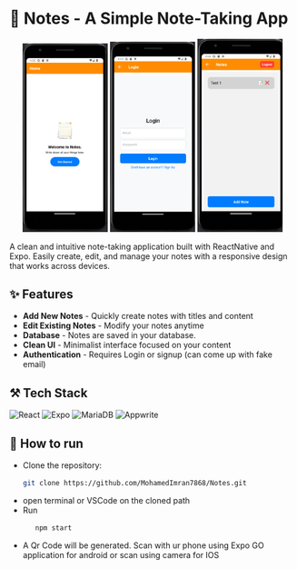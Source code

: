 # 📝 Notes - A Simple Note-Taking App

<p align="center">
  <img src="./assets/ss1.png" width="150" />
  <img src="./assets/ss2.png" width="150" />
  <img src="./assets/ss3.png" width="150" />
</p>
A clean and intuitive note-taking application built with ReactNative and Expo. Easily create, edit, and manage your notes with a responsive design that works across devices.

## ✨ Features

- **Add New Notes** - Quickly create notes with titles and content
- **Edit Existing Notes** - Modify your notes anytime
- **Database** - Notes are saved in your database.
- **Clean UI** - Minimalist interface focused on your content
- **Authentication** - Requires Login or signup (can come up with fake email)

## ⚒️ Tech Stack  
![React](https://img.shields.io/badge/React-61DAFB?logo=react&logoColor=black)
![Expo](https://img.shields.io/badge/Expo-000020?logo=expo&logoColor=white)
![MariaDB](https://img.shields.io/badge/MariaDB-4479A1?logo=mariadb&logoColor=white)
![Appwrite](https://img.shields.io/badge/Appwrite-000000?logo=appwrite&logoColor=white)

## 👟 How to run
- Clone the repository:
   ```bash
   git clone https://github.com/MohamedImran7868/Notes.git
  ```
- open terminal or VSCode on the cloned path
- Run 
    ```bash
       npm start
    ```
- A Qr Code will be generated. Scan with ur phone using Expo GO application for android or scan using camera for IOS
